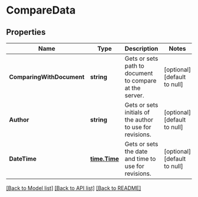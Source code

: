# CompareData

## Properties
Name | Type | Description | Notes
------------ | ------------- | ------------- | -------------
**ComparingWithDocument** | **string** | Gets or sets path to document to compare at the server. | [optional] [default to null]
**Author** | **string** | Gets or sets initials of the author to use for revisions. | [optional] [default to null]
**DateTime** | [**time.Time**](time.Time.md) | Gets or sets the date and time to use for revisions.              | [optional] [default to null]

[[Back to Model list]](../README.md#documentation-for-models) [[Back to API list]](../README.md#documentation-for-api-endpoints) [[Back to README]](../README.md)


